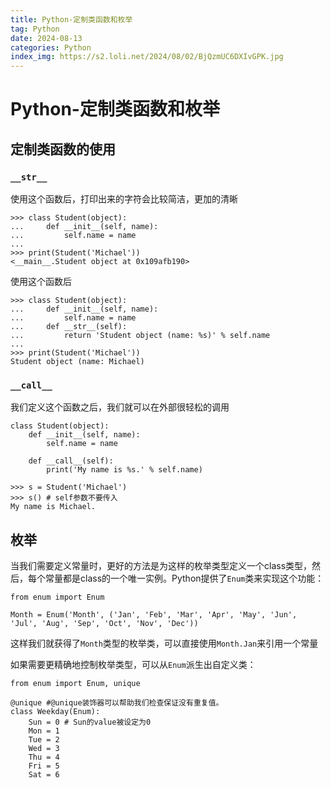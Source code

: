 ```yaml
---
title: Python-定制类函数和枚举
tag: Python
date: 2024-08-13
categories: Python
index_img: https://s2.loli.net/2024/08/02/BjQzmUC6DXIvGPK.jpg
---
```


# Python-定制类函数和枚举

## 定制类函数的使用

### `__str__`

使用这个函数后，打印出来的字符会比较简洁，更加的清晰

```
>>> class Student(object):
...     def __init__(self, name):
...         self.name = name
...
>>> print(Student('Michael'))
<__main__.Student object at 0x109afb190>
```

使用这个函数后

```
>>> class Student(object):
...     def __init__(self, name):
...         self.name = name
...     def __str__(self):
...         return 'Student object (name: %s)' % self.name
...
>>> print(Student('Michael'))
Student object (name: Michael)
```

### `__call__`

我们定义这个函数之后，我们就可以在外部很轻松的调用

```
class Student(object):
    def __init__(self, name):
        self.name = name

    def __call__(self):
        print('My name is %s.' % self.name)
        
>>> s = Student('Michael')
>>> s() # self参数不要传入
My name is Michael.
```

## 枚举

当我们需要定义常量时，更好的方法是为这样的枚举类型定义一个class类型，然后，每个常量都是class的一个唯一实例。Python提供了`Enum`类来实现这个功能：

```
from enum import Enum

Month = Enum('Month', ('Jan', 'Feb', 'Mar', 'Apr', 'May', 'Jun', 'Jul', 'Aug', 'Sep', 'Oct', 'Nov', 'Dec'))
```

这样我们就获得了`Month`类型的枚举类，可以直接使用`Month.Jan`来引用一个常量

如果需要更精确地控制枚举类型，可以从`Enum`派生出自定义类：

```
from enum import Enum, unique

@unique #@unique装饰器可以帮助我们检查保证没有重复值。
class Weekday(Enum):
    Sun = 0 # Sun的value被设定为0
    Mon = 1
    Tue = 2
    Wed = 3
    Thu = 4
    Fri = 5
    Sat = 6
```



















